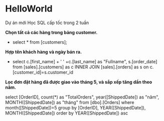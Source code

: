 # HelloWorld
Dự án mới
Học SQL cấp tốc trong 2 tuần

 **Chọn tất cả các hàng trong bảng customer.**
- select *
from [customers];

**Hợp tên khách hàng và ngày bán ra.**

- select c.[first_name] + ' ' +c.[last_name] as "Fullname",
		s.[order_date]
from [sales].[customers] as c
INNER JOIN [sales].[orders] as s on c.[customer_id]=s.customer_id

**Lọc đơn đặt hàng đã được giao vào tháng 5, và sắp xếp tăng dần theo năm.**

select [OrderID],
	count(*) as "TotalOrders", 
 	year([ShippedDate]) as "năm", 
  	MONTH([ShippedDate]) as "tháng"
from [dbo].[Orders]
where month([ShippedDate])=5
group by [OrderID], 
	 YEAR([ShippedDate]), 
  	 MONTH([ShippedDate])
order by YEAR([ShippedDate]) asc

